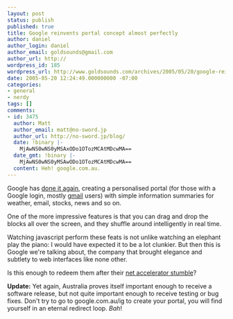 ```yaml
---
layout: post
status: publish
published: true
title: Google reinvents portal concept almost perfectly
author: daniel
author_login: daniel
author_email: goldsounds@gmail.com
author_url: http://
wordpress_id: 185
wordpress_url: http://www.goldsounds.com/archives/2005/05/20/google-reinvents-portal-concept-almost-perfectly/
date: 2005-05-20 12:24:49.000000000 -07:00
categories:
- general
- nerdy
tags: []
comments:
- id: 3475
  author: Matt
  author_email: matt@no-sword.jp
  author_url: http://no-sword.jp/blog/
  date: !binary |-
    MjAwNS0wNS0yMSAxODo1OTozMCAtMDcwMA==
  date_gmt: !binary |-
    MjAwNS0wNS0yMSAwODo1OTozMCAtMDcwMA==
  content: Heh! google.com.au.
---
```

Google has <a href="http://www.google.com/ig">done it again</a>, creating a personalised portal (for those with a Google login, mostly <a href="http://gmail.google.com">gmail</a> users) with simple information summaries for weather, email, stocks, news and so on.

One of the more impressive features is that you can drag and drop the blocks all over the screen, and they shuffle around intelligently in real time.

Watching javascript perform these feats is not unlike watching an elephant play the piano: I would have expected it to be a lot clunkier. But then this is Google we're talking about, the company that brought elegance and subtlety to web interfaces like none other.

Is this enough to redeem them after their <a href="http://news.com.com/Google+puts+brakes+on+Accelerator/2100-1032_3-5702969.html?tag=nefd.top">net accelerator stumble</a>?

<strong>Update:</strong> Yet again, Australia proves itself important enough to receive a software release, but not quite important enough to receive testing or bug fixes. Don't try to go to google.com.au/ig to create your portal, you will find yourself in an eternal redirect loop. <em>Bah</em>!

